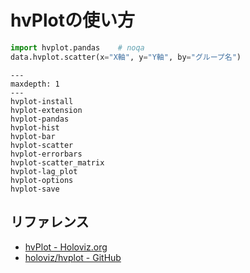 # hvPlotの使い方

```python
import hvplot.pandas    # noqa
data.hvplot.scatter(x="X軸", y="Y軸", by="グループ名")
```

```{toctree}
---
maxdepth: 1
---
hvplot-install
hvplot-extension
hvplot-pandas
hvplot-hist
hvplot-bar
hvplot-scatter
hvplot-errorbars
hvplot-scatter_matrix
hvplot-lag_plot
hvplot-options
hvplot-save
```

## リファレンス

- [hvPlot - Holoviz.org](https://hvplot.holoviz.org/)
- [holoviz/hvplot - GitHub](https://github.com/holoviz/hvplot)
